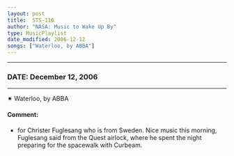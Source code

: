 ```yaml
---
layout: post
title:  STS-116
author: "NASA: Music to Wake Up By"
type: MusicPlaylist
date_modified: 2006-12-12
songs: ["Waterloo, by ABBA"]
---
```


----
### DATE: December 12, 2006
----
✷ Waterloo, by ABBA

#### Comment:
* for Christer Fuglesang who is from Sweden. Nice music this morning, Fuglesang said from the Quest airlock, where he spent the night preparing for the spacewalk with Curbeam.



<br/>
<center>
	<a target="_blank"
	   href="https://twitter.com/intent/tweet?hashtags=Space,NASA,Playlist,NASAWakeupCalls,SpaceProgram&text={{ page.author}}, '{{ page.songs.first }}' {{ page.title }}, {{ page.date | date: '%B %d, %Y' }}. {{ site.url }}{{ page.url }}&via=nasawakeupcalls"><i class="fab fa-twitter" alt="Tweet this page" style="font-size: 1.3em;"></i></a>
	&nbsp; 	<i class="fas fa-user-astronaut" style="font-size: 1.5em;"></i> &nbsp;
    <a type="amzn" search="'Waterloo, by ABBA'" category="popular music">
    <i class="fab fa-amazon" style="font-size: 1.3em;"></i></a>
</center>
